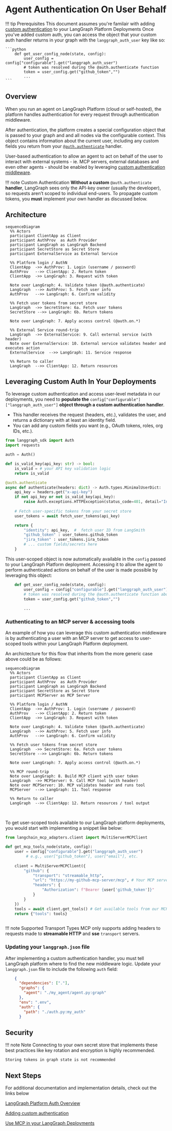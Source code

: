 # Agent Authentication On User Behalf

!!! tip Prerequisites
    This document assumes you're familair with adding [custom authentication](https://langchain-ai.github.io/langgraph/how-tos/auth/custom_auth/) to your LangGraph Platform Deployments
    Once you've added custom auth, you can access the object that your custom auth handler returns in your graph with the `langgraph_auth_user` key like so:

    ```python
        def get_user_config_node(state, config):
            user_config = config["configurable"].get("langgraph_auth_user")
            # token was resolved during the @auth.authenticate function
            token = user_config.get("github_token","") 
            ...
    ```

## Overview

When you run an agent on LangGraph Platform (cloud or self-hosted), the platform handles authentication for every request through authentication middleware.

After authentication, the platform creates a special configuration object that is passed to your graph and and all nodes via the configurable context.
This object contains information about the current user, including any custom fields you return from your [`@auth.authenticate`](../cloud/reference/sdk/python_sdk_ref.md#langgraph_sdk.auth.Auth.authenticate) handler.

User-based authentication to allow an agent to act on behalf of the user to interact with external systems - ie. MCP servers, external databases and even other agents - should be enabled by leveraging [custom authentication middleware](https://langchain-ai.github.io/langgraph/how-tos/auth/custom_auth/).



!!! note Custom Authentication
    **Without a custom** `@auth.authenticate` **handler**, LangGraph sees only the API-key owner (usually the developer), so requests aren’t scoped to individual end-users.
    To propagate custom tokens, you **must** implement your own handler as discussed below.




## Architecture

```mermaid
sequenceDiagram
  %% Actors
  participant ClientApp as Client
  participant AuthProv  as Auth Provider
  participant LangGraph as LangGraph Backend
  participant SecretStore as Secret Store
  participant ExternalService as External Service

  %% Platform login / AuthN
  ClientApp  ->> AuthProv: 1. Login (username / password)
  AuthProv   -->> ClientApp: 2. Return token
  ClientApp  ->> LangGraph: 3. Request with token

  Note over LangGraph: 4. Validate token (@auth.authenticate)
  LangGraph  -->> AuthProv: 5. Fetch user info
  AuthProv   -->> LangGraph: 6. Confirm validity

  %% Fetch user tokens from secret store
  LangGraph  ->> SecretStore: 6a. Fetch user tokens
  SecretStore -->> LangGraph: 6b. Return tokens

  Note over LangGraph: 7. Apply access control (@auth.on.*)

  %% External Service round-trip
  LangGraph  ->> ExternalService: 9. Call external service (with header)
  Note over ExternalService: 10. External service validates header and executes action
  ExternalService  -->> LangGraph: 11. Service response

  %% Return to caller
  LangGraph  -->> ClientApp: 12. Return resources 
```



## Leveraging Custom Auth In Your Deployments

To leverage custom authentication and access user-level metadata in our deployments, you need to **populate the** `config["configurable"]["langgraph_auth_user"]` **object through a custom authentication handler**.

- This handler receives the request (headers, etc.), validates the user, and returns a dictionary with at least an identity field.
- You can add any custom fields you want (e.g., OAuth tokens, roles, org IDs, etc.).


```python
from langgraph_sdk import Auth
import requests

auth = Auth()

def is_valid_key(api_key: str) -> bool:
    is_valid = # your API key validation logic
    return is_valid

@auth.authenticate
async def authenticate(headers: dict) -> Auth.types.MinimalUserDict:
    api_key = headers.get("x-api-key")
    if not api_key or not is_valid_key(api_key):
        raise Auth.exceptions.HTTPException(status_code=401, detail="Invalid API key")
    
    # Fetch user-specific tokens from your secret store  
    user_tokens = await fetch_user_tokens(api_key)

    return {
        "identity": api_key,  #  fetch user ID from LangSmith 
        "github_token" : user_tokens.github_token
        "jira_token" : user_tokens.jira_token
        # ... custom fields/secrets here
    }
```

This user-scoped object is now automatically available in the `config` passed to your LangGraph Platform deployment. Accessing it to allow the agent to perform authenticated actions on behalf of the user is made possible by leveraging this object:

```python
    def get_user_config_node(state, config):
        user_config = config["configurable"].get("langgraph_auth_user")
        # token was resolved during the @auth.authenticate function above
        token = user_config.get("github_token","") 
        
        ...
```

### Authenticating to an MCP server & accessing tools

An example of how you can leverage this custom authentication middleware is by authenticating a user with an MCP server to get access to user-scoped tools within your LangGraph Platform deployment. 

An archictecture for this flow that inherits from the more generic case above could be as follows:

```mermaid
sequenceDiagram
  %% Actors
  participant ClientApp as Client
  participant AuthProv  as Auth Provider
  participant LangGraph as LangGraph Backend
  participant SecretStore as Secret Store
  participant MCPServer as MCP Server

  %% Platform login / AuthN
  ClientApp  ->> AuthProv: 1. Login (username / password)
  AuthProv   -->> ClientApp: 2. Return token
  ClientApp  ->> LangGraph: 3. Request with token

  Note over LangGraph: 4. Validate token (@auth.authenticate)
  LangGraph  -->> AuthProv: 5. Fetch user info
  AuthProv   -->> LangGraph: 6. Confirm validity

  %% Fetch user tokens from secret store
  LangGraph  ->> SecretStore: 6a. Fetch user tokens
  SecretStore -->> LangGraph: 6b. Return tokens

  Note over LangGraph: 7. Apply access control (@auth.on.*)

  %% MCP round-trip
  Note over LangGraph: 8. Build MCP client with user token
  LangGraph  ->> MCPServer: 9. Call MCP tool (with header)
  Note over MCPServer: 10. MCP validates header and runs tool
  MCPServer  -->> LangGraph: 11. Tool response

  %% Return to caller
  LangGraph  -->> ClientApp: 12. Return resources / tool output
```
<br>

To get user-scoped tools available to our LangGraph platform deployments, you would start with implementing a snippet like below: 

```python
from langchain_mcp_adapters.client import MultiServerMCPClient

def get_mcp_tools_node(state, config):
    user = config["configurable"].get("langgraph_auth_user")
		 # e.g., user["github_token"], user["email"], etc.
		
    client = MultiServerMCPClient({
        "github": {
            "transport": "streamable_http",
            "url": "https://my-github-mcp-server/mcp", # Your MCP server URL
            "headers": {
                "Authorization": f"Bearer {user['github_token']}" 
            }
        }
    })
    tools = await client.get_tools() # Get available tools from our MCP server
    return {"tools": tools}
	
```


!!! note Supported Transport Types
    MCP only supports adding headers to requests made to **streamable HTTP** and **sse** `transport` servers.


### Updating your `langgraph.json` file

After implementing a custom authentication handler, you must tell LangGraph platform where to find the new middleware logic. Update your `langgraph.json` file to include the following `auth` field:

```json
    {
      "dependencies": ["."],
      "graphs": {
        "agent": "./my_agent/agent.py:graph"
      },
      "env": ".env",
      "auth": {
        "path": "./auth.py:my_auth"
      }
```

## Security 




!!! note Note
    Connecting to your own secret store that implements these best practices like key rotation and encryption is highly recommended.

    Storing tokens in graph state is not recommended





## Next Steps

For additional documentation and implementation details, check out the links below

[LangGraph Platform Auth Overview](https://langchain-ai.github.io/langgraph/concepts/auth/)

[Adding custom authentication](https://langchain-ai.github.io/langgraph/how-tos/auth/custom_auth/)

[Use MCP in your LangGraph Deployments](https://langchain-ai.github.io/langgraph/agents/mcp/)



